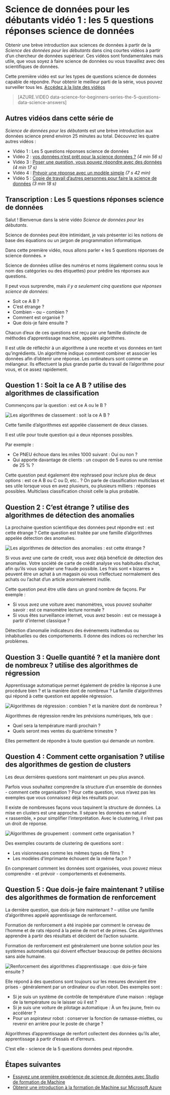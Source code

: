 <properties
   pageTitle="Les questions science de 5 données - Science de données pour les débutants | Microsoft Azure"
   description="Obtenir une brève introduction à la science des données à partir de données scientifiques pour les débutants, cinq courtes vidéos qui commencent par les réponses de Science de données 5 Questions."
   keywords="faire la science de données, les débutants de données science, sciences de données pour les débutants, les types de questions, les questions science de données, les données vidéo de science"
   services="machine-learning"
   documentationCenter="na"
   authors="cjgronlund"
   manager="jhubbard"
   editor="cjgronlund"/>

<tags
   ms.service="machine-learning"
   ms.devlang="na"
   ms.topic="article"
   ms.tgt_pltfrm="na"
   ms.workload="na"
   ms.date="10/20/2016"
   ms.author="cgronlun;garye"/>

# <a name="data-science-for-beginners-video-1-the-5-questions-data-science-answers"></a>Science de données pour les débutants vidéo 1 : les 5 questions réponses science de données

Obtenir une brève introduction aux sciences de données à partir de la *Science des données pour les débutants* dans cinq courtes vidéos à partir d’un chercheur de données supérieur. Ces vidéos sont fondamentales mais utile, que vous soyez à faire science de données ou vous travaillez avec des scientifiques de données.

Cette première vidéo est sur les types de questions science de données capable de répondre. Pour obtenir le meilleur parti de la série, vous pouvez surveiller tous les. [Accédez à la liste des vidéos](#other-videos-in-this-series)

> [AZURE.VIDEO data-science-for-beginners-series-the-5-questions-data-science-answers]

## <a name="other-videos-in-this-series"></a>Autres vidéos dans cette série de

*Science de données pour les débutants* est une brève introduction aux données science prend environ 25 minutes au total. Découvrez les quatre autres vidéos :

  * Vidéo 1 : Les 5 questions réponses science de données
  * Vidéo 2 : [vos données n’est prêt pour la science données ?](machine-learning-data-science-for-beginners-is-your-data-ready-for-data-science.md) *(4 min 56 s)*
  * Vidéo 3 : [Poser une question, vous pouvez répondre avec des données](machine-learning-data-science-for-beginners-ask-a-question-you-can-answer-with-data.md) *(4 min 17 s)*
  * Vidéo 4 : [Prévoir une réponse avec un modèle simple](machine-learning-data-science-for-beginners-predict-an-answer-with-a-simple-model.md) *(7 s 42 min)*
  * Vidéo 5 : [Copie de travail d’autres personnes pour faire la science de données](machine-learning-data-science-for-beginners-copy-other-peoples-work-to-do-data-science.md) *(3 min 18 s)*

## <a name="transcript-the-5-questions-data-science-answers"></a>Transcription : Les 5 questions réponses science de données

Salut ! Bienvenue dans la série vidéo *Science de données pour les débutants*.

Science de données peut être intimidant, je vais présenter ici les notions de base des équations ou un jargon de programmation informatique.

Dans cette première vidéo, nous allons parler « les 5 questions réponses de science données. »

Science de données utilise des numéros et noms (également connu sous le nom des catégories ou des étiquettes) pour prédire les réponses aux questions.

Il peut vous surprendre, mais *il y a seulement cinq questions que réponses science de données*:

  * Soit ce A B ?
  * C’est étrange ?
  * Combien – ou – combien ?
  * Comment est organisé ?
  * Que dois-je faire ensuite ?

  Chacun d’eux de ces questions est reçu par une famille distincte de méthodes d’apprentissage machine, appelés algorithmes.


Il est utile de réfléchir à un algorithme à une recette et vos données en tant qu’ingrédients. Un algorithme indique comment combiner et associer les données afin d’obtenir une réponse. Les ordinateurs sont comme un mélangeur. Ils effectuent la plus grande partie du travail de l’algorithme pour vous, et ce assez rapidement.

## <a name="question-1-is-this-a-or-b-uses-classification-algorithms"></a>Question 1 : Soit la ce A B ? utilise des algorithmes de classification

Commençons par la question : est ce A ou le B ?

![Les algorithmes de classement : soit la ce A B ?](./media/machine-learning-data-science-for-beginners-the-5-questions-data-science-answers/machine-learning-data-science-classification-algorithms.png)

Cette famille d’algorithmes est appelée classement de deux classes.

Il est utile pour toute question qui a deux réponses possibles.

Par exemple :

  * Ce PNEU échoue dans les miles 1000 suivant : Oui ou non ?
  * Qui apporte davantage de clients : un coupon de 5 euros ou une remise de 25 % ?

Cette question peut également être rephrased pour inclure plus de deux options : est ce A B ou C ou D, etc.. ?  On parle de classification multiclass et ses utile lorsque vous en avez plusieurs, ou plusieurs milliers : réponses possibles. Multiclass classification choisit celle la plus probable.

## <a name="question-2-is-this-weird-uses-anomaly-detection-algorithms"></a>Question 2 : C’est étrange ? utilise des algorithmes de détection des anomalies

La prochaine question scientifique des données peut répondre est : est cette étrange ? Cette question est traitée par une famille d’algorithmes appelée détection des anomalies.

![Les algorithmes de détection des anomalies : est cette étrange ?](./media/machine-learning-data-science-for-beginners-the-5-questions-data-science-answers/machine-learning-data-science-anomaly-detection-algorithms.png)


Si vous avez une carte de crédit, vous avez déjà bénéficié de détection des anomalies. Votre société de carte de crédit analyse vos habitudes d’achat, afin qu’ils vous signaler une fraude possible. Les frais sont « bizarres » peuvent être un achat à un magasin où vous n’effectuez normalement des achats ou l’achat d’un article anormalement inutile.

Cette question peut être utile dans un grand nombre de façons. Par exemple :

  * Si vous avez une voiture avec manomètres, vous pouvez souhaiter savoir : est ce manomètre lecture normale ?
  * Si vous êtes surveillance internet, vous avez besoin : est ce message à partir d’internet classique ?

Détection d’anomalie indicateurs des événements inattendus ou inhabituelles ou des comportements. Il donne des indices où rechercher les problèmes.



## <a name="question-3-how-much-or-how-many-uses-regression-algorithms"></a>Question 3 : Quelle quantité ? et la manière dont de nombreux ? utilise des algorithmes de régression

Apprentissage automatique permet également de prédire la réponse à une procédure bien ? et la manière dont de nombreux ? La famille d’algorithmes qui répond à cette question est appelée régression.

![Algorithmes de régression : combien ? et la manière dont de nombreux ?](./media/machine-learning-data-science-for-beginners-the-5-questions-data-science-answers/machine-learning-data-science-regression-algorithms.png)


Algorithmes de régression rendre les prévisions numériques, tels que :

  * Quel sera la température mardi prochain ?  
  * Quels seront mes ventes du quatrième trimestre ?

Elles permettent de répondre à toute question qui demande un nombre.

## <a name="question-4-how-is-this-organized-uses-clustering-algorithms"></a>Question 4 : Comment cette organisation ? utilise des algorithmes de gestion de clusters

Les deux dernières questions sont maintenant un peu plus avancé.

Parfois vous souhaitez comprendre la structure d’un ensemble de données - comment cette organisation ? Pour cette question, vous n’avez pas les exemples que vous connaissez déjà les résultats pour.

Il existe de nombreuses façons vous taquinent la structure de données. La mise en clusters est une approche. Il sépare les données en naturel « rassemble, » pour simplifier l’interprétation. Avec le clustering, il n’est pas un droit de réponse.

![Algorithmes de groupement : comment cette organisation ?](./media/machine-learning-data-science-for-beginners-the-5-questions-data-science-answers/machine-learning-data-science-clustering-algorithms.png)

Des exemples courants de clustering de questions sont :

  * Les visionneuses comme les mêmes types de films ?
  * Les modèles d’imprimante échouent de la même façon ?

En comprenant comment les données sont organisées, vous pouvez mieux comprendre - et prévoir - comportements et événements.  

## <a name="question-5-what-should-i-do-now-uses-reinforcement-learning-algorithms"></a>Question 5 : Que dois-je faire maintenant ? utilise des algorithmes de formation de renforcement

La dernière question, que dois-je faire maintenant ? – utilise une famille d’algorithmes appelé apprentissage de renforcement.

Formation de renforcement a été inspirée par comment le cerveau de l’homme et de rats répond à la peine de mort et de primes. Ces algorithmes apprendre à partir des résultats et décident de l’action suivante.

Formation de renforcement est généralement une bonne solution pour les systèmes automatisés qui doivent effectuer beaucoup de petites décisions sans aide humaine.

![Renforcement des algorithmes d’apprentissage : que dois-je faire ensuite ?](./media/machine-learning-data-science-for-beginners-the-5-questions-data-science-answers/machine-learning-data-science-reinforcement-learning-algorithms.png)

Elle répond à des questions sont toujours sur les mesures devraient être prises - généralement par un ordinateur ou d’un robot. Des exemples sont :

  * Si je suis un système de contrôle de température d’une maison : réglage de la température ou le laisser où il est ?  
  * Si je suis une voiture de pilotage automatique : À un feu jaune, frein ou accélérer ?  
  * Pour un aspirateur robot : conserver la fonction de ramasse-miettes, ou revenir en arrière pour le poste de charge ?

Algorithmes d’apprentissage de renfort collectent des données qu’ils aller, apprentissage à partir d’essais et d’erreurs.

C’est elle - science de la 5 questions données peut répondre.



## <a name="next-steps"></a>Étapes suivantes

  * [Essayez une première expérience de science de données avec Studio de formation de Machine](machine-learning-create-experiment.md)
  * [Obtenir une introduction à la formation de Machine sur Microsoft Azure](machine-learning-what-is-machine-learning.md)
